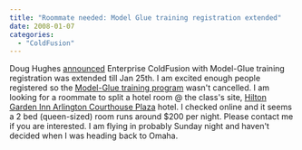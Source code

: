 ```yaml
---
title: "Roommate needed: Model Glue training registration extended"
date: 2008-01-07
categories: 
  - "ColdFusion"
---
```


Doug Hughes [announced](http://www.alagad.com/go/blog-entry/feburary-model-glue-training-joe-will-present-on-model-glue-3) Enterprise ColdFusion with Model-Glue training registration was extended till Jan 25th. I am excited enough people registered so the [Model-Glue training program](http://www.alagad.com/go/training/enterprise-coldfusion/enterprise-coldfusion-with-model-glue) wasn't cancelled. I am looking for a roommate to split a hotel room @ the class's site, [Hilton Garden Inn Arlington Courthouse Plaza](http://www.hiltongardeninn.com/en/gi/hotels/index.jhtml?ctyhocn=DCAARGI) hotel. I checked online and it seems a 2 bed (queen-sized) room runs around $200 per night. Please contact me if you are interested. I am flying in probably Sunday night and haven't decided when I was heading back to Omaha.
